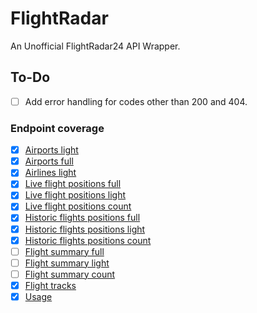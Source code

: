 # FlightRadar

An Unofficial FlightRadar24 API Wrapper.

## To-Do

- [ ] Add error handling for codes other than 200 and 404.

### Endpoint coverage

- [x] [Airports light](https://fr24api.flightradar24.com/docs/endpoints/overview#airports-light)
- [x] [Airports full](https://fr24api.flightradar24.com/docs/endpoints/overview#airports-full)
- [x] [Airlines light](https://fr24api.flightradar24.com/docs/endpoints/overview#airlines-light)
- [x] [Live flight positions full](https://fr24api.flightradar24.com/docs/endpoints/overview#live-flight-positions-full)
- [x] [Live flight positions light](https://fr24api.flightradar24.com/docs/endpoints/overview#live-flight-positions-light)
- [x] [Live flight positions count](https://fr24api.flightradar24.com/docs/endpoints/overview#live-flight-positions-count)
- [x] [Historic flights positions full](https://fr24api.flightradar24.com/docs/endpoints/overview#historic-flight-positions-full)
- [x] [Historic flights positions light](https://fr24api.flightradar24.com/docs/endpoints/overview#historic-flight-positions-light)
- [x] [Historic flights positions count](https://fr24api.flightradar24.com/docs/endpoints/overview#historic-flight-positions-count)
- [ ] [Flight summary full](https://fr24api.flightradar24.com/docs/endpoints/overview#flight-summary-full)
- [ ] [Flight summary light](https://fr24api.flightradar24.com/docs/endpoints/overview#flight-summary-light)
- [ ] [Flight summary count](https://fr24api.flightradar24.com/docs/endpoints/overview#flight-summary-count)
- [x] [Flight tracks](https://fr24api.flightradar24.com/docs/endpoints/overview#flight-tracks)
- [x] [Usage](https://fr24api.flightradar24.com/docs/endpoints/overview#usage)